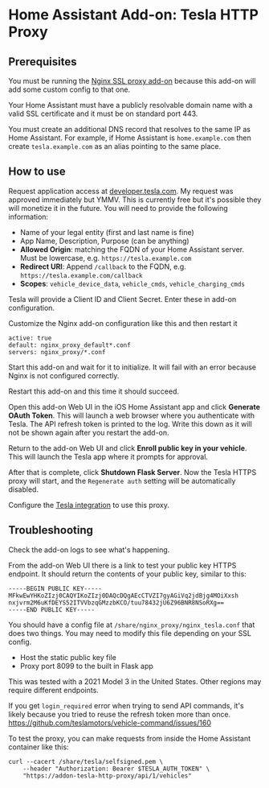 # Home Assistant Add-on: Tesla HTTP Proxy

## Prerequisites

You must be running the [Nginx SSL proxy add-on](https://github.com/home-assistant/addons/tree/master/nginx_proxy) because this add-on will add some custom config to that one.

Your Home Assistant must have a publicly resolvable domain name with a valid SSL certificate and it must be on standard port 443.

You must create an additional DNS record that resolves to the same IP as Home Assistant.  For example, if Home Assistant is `home.example.com` then create `tesla.example.com` as an alias pointing to the same place.

## How to use

Request application access at [developer.tesla.com](https://developer.tesla.com).  My request was approved immediately but YMMV.  This is currently free but it's possible they will monetize it in the future.  You will need to provide the following information:

- Name of your legal entity (first and last name is fine)
- App Name, Description, Purpose (can be anything)
- **Allowed Origin**: matching the FQDN of your Home Assistant server.  Must be lowercase, e.g. `https://tesla.example.com`
- **Redirect URI**: Append `/callback` to the FQDN, e.g. `https://tesla.example.com/callback`
- **Scopes**: `vehicle_device_data`, `vehicle_cmds`, `vehicle_charging_cmds`

Tesla will provide a Client ID and Client Secret.  Enter these in add-on configuration.

Customize the Nginx add-on configuration like this and then restart it
```
active: true
default: nginx_proxy_default*.conf
servers: nginx_proxy/*.conf
```

Start this add-on and wait for it to initialize.  It will fail with an error because Nginx is not configured correctly.

Restart this add-on and this time it should succeed.

Open this add-on Web UI in the iOS Home Assistant app and click **Generate OAuth Token**.  This will launch a web browser where you authenticate with Tesla. The API refresh token is printed to the log.  Write this down as it will not be shown again after you restart the add-on.

Return to the add-on Web UI and click **Enroll public key in your vehicle**.  This will launch the Tesla app where it prompts for approval.

After that is complete, click **Shutdown Flask Server**.  Now the Tesla HTTPS proxy will start, and the `Regenerate auth` setting will be automatically disabled.

Configure the [Tesla integration](https://github.com/alandtse/tesla) to use this proxy.

## Troubleshooting

Check the add-on logs to see what's happening.

From the add-on Web UI there is a link to test your public key HTTPS endpoint.  It should return the contents of your public key, similar to this:

```
-----BEGIN PUBLIC KEY-----
MFkwEwYHKoZIzj0CAQYIKoZIzj0DAQcDQgAEcCTVZI7gyAGiVq2jdBjg4MOiXxsh
nxjvrm2M6uKfDEYS52ITVVbzqGMzzbKCO/tuu78432jU6Z96BNR8NSoRXg==
-----END PUBLIC KEY-----
```

You should have a config file at `/share/nginx_proxy/nginx_tesla.conf` that does two things.  You may need to modify this file depending on your SSL config.

- Host the static public key file
- Proxy port 8099 to the built in Flask app

This was tested with a 2021 Model 3 in the United States.  Other regions may require different endpoints.

If you get `login_required` error when trying to send API commands, it's likely because you tried to reuse the refresh token more than once.  https://github.com/teslamotors/vehicle-command/issues/160

To test the proxy, you can make requests from inside the Home Assistant container like this: 

```
curl --cacert /share/tesla/selfsigned.pem \
    --header "Authorization: Bearer $TESLA_AUTH_TOKEN" \
    "https://addon-tesla-http-proxy/api/1/vehicles"
```
